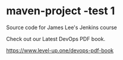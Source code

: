 # maven-project -test 1
Source code for James Lee's Jenkins course

Check out our Latest DevOps PDF book.

https://www.level-up.one/devops-pdf-book
